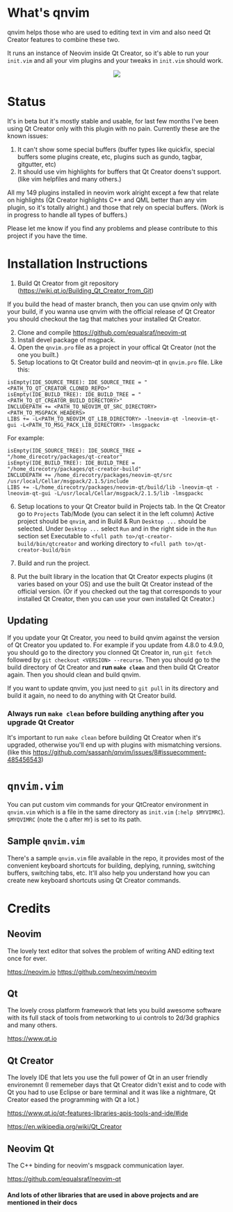 # What's qnvim
qnvim helps those who are used to editing text in vim and also need Qt Creator features to combine these two.

It runs an instance of Neovim inside Qt Creator, so it's able to run your `init.vim` and all your vim plugins and your tweaks in `init.vim` should work.

<p align="center">
  <a href="https://www.youtube.com/watch?v=twwnnduujzw">
    <img src="https://user-images.githubusercontent.com/1270688/51085365-02e51900-174d-11e9-92f7-c6daa5ec33de.gif"/>
  </a>
</p>

# Status
It's in beta but it's mostly stable and usable, for last few months I've been using Qt Creator only with this plugin with no pain. Currently these are the known issues:
1. It can't show some special buffers (buffer types like quickfix, special buffers some plugins create, etc, plugins such as gundo, tagbar, gitgutter, etc)
2. It should use vim highlights for buffers that Qt Creator doens't support. (like vim helpfiles and many others.)

All my 149 plugins installed in neovim work alright except a few that relate on highlights (Qt Creator highlights C++ and QML better than any vim plugin, so it's totally alright.) and those that rely on special buffers. (Work is in progress to handle all types of buffers.)

Please let me know if you find any problems and please contribute to this project if you have the time.

# Installation Instructions
1. Build Qt Creator from git repository (https://wiki.qt.io/Building_Qt_Creator_from_Git)

If you build the head of master branch, then you can use qnvim only with your build, if you wanna use qnvim with the official release of Qt Creator you should checkout the tag that matches your installed Qt Creator.

2. Clone and compile https://github.com/equalsraf/neovim-qt
3. Install devel package of msgpack.
4. Open the `qnvim.pro` file as a project in your offical Qt Creator (not the one you built.)
5. Setup locations to Qt Creator build and neovim-qt in `qnvim.pro` file.
Like this:
```
isEmpty(IDE_SOURCE_TREE): IDE_SOURCE_TREE = "<PATH_TO_QT_CREATOR_CLONED_REPO>"
isEmpty(IDE_BUILD_TREE): IDE_BUILD_TREE = "<PATH_TO_QT_CREATOR_BUILD_DIRECTORY>"
INCLUDEPATH += <PATH_TO_NEOVIM_QT_SRC_DIRECTORY> <PATH_TO_MSGPACK_HEADERS>
LIBS += -L<PATH_TO_NEOVIM_QT_LIB_DIRECTORY> -lneovim-qt -lneovim-qt-gui -L<PATH_TO_MSG_PACK_LIB_DIRECTORY> -lmsgpackc
```
For example:
```
isEmpty(IDE_SOURCE_TREE): IDE_SOURCE_TREE = "/home_direcotry/packages/qt-creator"
isEmpty(IDE_BUILD_TREE): IDE_BUILD_TREE = "/home_direcotry/packages/qt-creator-build"
INCLUDEPATH += /home_direcotry/packages/neovim-qt/src /usr/local/Cellar/msgpack/2.1.5/include
LIBS += -L/home_direcotry/packages/neovim-qt/build/lib -lneovim-qt -lneovim-qt-gui -L/usr/local/Cellar/msgpack/2.1.5/lib -lmsgpackc
```

6. Setup locations to your Qt Creator build in Projects tab.
In the Qt Creator go to `Projects` Tab/Mode (you can select it in the left column) Active project should be `qnvim`, and in Build & Run `Desktop ...` should be selected. Under `Desktop ...` select `Run` and in the right side in the `Run` section set Executable to `<full path to>/qt-creator-build/bin/qtcreator` and working directory to `<full path to>/qt-creator-build/bin`

7. Build and run the project.

8. Put the built library in the location that Qt Creator expects plugins (it varies based on your OS) and use the built Qt Creator instead of the official version. (Or if you checked out the tag that corresponds to your installed Qt Creator, then you can use your own installed Qt Creator.)

## Updating

If you update your Qt Creator, you need to build qnvim against the version of Qt Creator you updated to. For example if you update from 4.8.0 to 4.9.0, you should go to the directory you clonned Qt Creator in, run `git fetch` followed by `git checkout <VERSION> --recurse`. Then you should go to the build directory of Qt Creator and **run `make clean`** and then build Qt Creator again. Then you should clean and build qnvim.

If you want to update qnvim, you just need to `git pull` in its directory and build it again, no need to do anything with Qt Creator build.

### Always run `make clean` before building anything after you upgrade Qt Creator

It's important to run `make clean` before building Qt Creator when it's upgraded, otherwise you'll end up with plugins with mismatching versions. (like this https://github.com/sassanh/qnvim/issues/8#issuecomment-485456543)

# `qnvim.vim`

You can put custom vim commands for your QtCreator environment in `qnvim.vim` which is a file in the same directory as `init.vim` (`:help $MYVIMRC`). `$MYQVIMRC` (note the `Q` after `MY`) is set to its path.

## Sample `qnvim.vim`

There's a sample `qnvim.vim` file available in the repo, it provides most of the convenient keyboard shortcuts for building, deplying, running, switching buffers, switching tabs, etc. It'll also help you understand how you can create new keyboard shortcuts using Qt Creator commands.

# Credits

## Neovim
The lovely text editor that solves the problem of writing AND editing text once for ever.

https://neovim.io
https://github.com/neovim/neovim

## Qt
The lovely cross platform framework that lets you build awesome software with its full stack of tools from networking to ui controls to 2d/3d graphics and many others.

https://www.qt.io

## Qt Creator
The lovely IDE that lets you use the full power of Qt in an user friendly environemnt (I rememeber days that Qt Creator didn't exist and to code with Qt you had to use Eclipse or bare terminal and it was like a nightmare, Qt Creator eased the programming with Qt a lot.)

https://www.qt.io/qt-features-libraries-apis-tools-and-ide/#ide

https://en.wikipedia.org/wiki/Qt_Creator


## Neovim Qt
The C++ binding for neovim's msgpack communication layer.

https://github.com/equalsraf/neovim-qt

#### And lots of other libraries that are used in above projects and are mentioned in their docs
